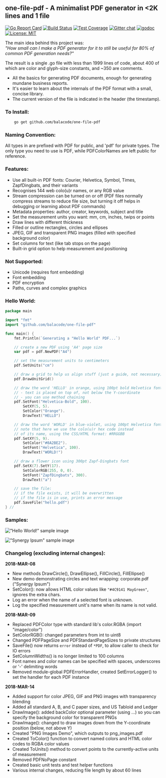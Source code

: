 ## one-file-pdf - A minimalist PDF generator in &lt;2K lines and 1 file
[![Go Report Card](https://goreportcard.com/badge/github.com/balacode/one-file-pdf)](https://goreportcard.com/report/github.com/balacode/one-file-pdf)
[![Build Status](https://travis-ci.org/balacode/one-file-pdf.svg?branch=master)](https://travis-ci.org/balacode/one-file-pdf)
[![Test Coverage](https://coveralls.io/repos/github/balacode/one-file-pdf/badge.svg?branch=master)](https://coveralls.io/github/balacode/one-file-pdf?branch=master)
[![Gitter chat](https://badges.gitter.im/balacode/one-file-pdf.png)](https://gitter.im/balacode/one-file-pdf)
[![godoc](https://godoc.org/github.com/balacode/one-file-pdf?status.svg)](https://godoc.org/github.com/balacode/one-file-pdf)
[![License: MIT](https://img.shields.io/badge/License-MIT-blue.svg)](https://opensource.org/licenses/MIT)  

The main idea behind this project was:  
*"How small can I make a PDF generator for it to still be useful for 80% of common PDF generation needs?"*

The result is a single .go file with less than 1999 lines of code, about 400 of which are color and glyph-size constants, and ~350 are comments.

- All the basics for generating PDF documents, enough for generating mundane business reports.
- It's easier to learn about the internals of the PDF format with a small, concise library.
- The current version of the file is indicated in the header (the timestamp).

### To Install:  

```bash
    go get github.com/balacode/one-file-pdf
```

### Naming Convention:  
All types in are prefixed with PDF for public, and 'pdf' for private types.
The only type you need to use is PDF, while PDFColorNames are left public for reference.

### Features:  
- Use all built-in PDF fonts: Courier, Helvetica, Symbol, Times, ZapfDingbats, and their variants
- Recognises 144 web colo(u)r names, or any RGB value
- Stream compression can be turned on or off (PDF files normally compress streams to reduce file size, but turning it off helps in debugging or learning about PDF commands)
- Metadata properties: author, creator, keywords, subject and title
- Set the measurement units you want: mm, cm, inches, twips or points
- Draw lines with different thickness
- Filled or outline rectangles, circles and ellipses
- JPEG, GIF and transparent PNG images (filled with specified background color)
- Set columns for text (like tab stops on the page)
- Built-in grid option to help measurement and positioning

### Not Supported:  
- Unicode (requires font embedding)
- Font embedding
- PDF encryption
- Paths, curves and complex graphics

### Hello World:  

```go
package main 

import "fmt"
import "github.com/balacode/one-file-pdf"

func main() {
	fmt.Println(`Generating a "Hello World" PDF...`)

	// create a new PDF using 'A4' page size
	var pdf = pdf.NewPDF("A4")

	// set the measurement units to centimeters
	pdf.SetUnits("cm")

	// draw a grid to help us align stuff (just a guide, not necessary)
	pdf.DrawUnitGrid()

	// draw the word 'HELLO' in orange, using 100pt bold Helvetica font
	// - text is placed on top of, not below the Y-coordinate
	// - you can use method chaining
	pdf.SetFont("Helvetica-Bold", 100).
		SetXY(5, 5).
		SetColor("Orange").
		DrawText("HELLO")

	// draw the word 'WORLD' in blue-violet, using 100pt Helvetica font
	// note that here we use the colo(u)r hex code instead
	// of its name, using the CSS/HTML format: #RRGGBB
	pdf.SetXY(5, 9).
		SetColor("#8A2BE2").
		SetFont("Helvetica", 100).
		DrawText("WORLD!")

	// draw a flower icon using 300pt Zapf-Dingbats font
	pdf.SetX(7).SetY(17).
		SetColorRGB(255, 0, 0).
		SetFont("ZapfDingbats", 300).
		DrawText("a")

	// save the file:
	// if the file exists, it will be overwritten
	// if the file is in use, prints an error message
	pdf.SaveFile("hello.pdf")
} //                                                                        main
```

### Samples:

!["Hello World!" sample image](demo/samples/hello.png)  

!["Synergy Ipsum" sample image](demo/samples/corporate.png)  

### Changelog (excluding internal changes):

**2018-MAR-08**
- New methods DrawCircle(), DrawEllipse(), FillCircle(), FillEllipse()
- New demo demonstrating circles and text wrapping: corporate.pdf ("Synergy Ipsum")
- SetColor(): now allows HTML color values like `"#4C9141 MayGreen"`, ignores the extra chars.
- Log an error when the name of a selected font is unknown.
- Log the specified measurement unit's name when its name is not valid.

**2018-MAR-09**
- Replaced PDFColor type with standard lib's color.RGBA (import "image/color")
- SetColorRGB(): changed parameters from int to uint8
- Changed PDFPageSize and PDFStandardPageSizes to private structures
- SaveFile() now returns `error` instead of `*PDF`, to allow caller to check for IO errors
- SetColumnWidths() is no longer limited to 100 columns
- Font names and color names can be specified with spaces, underscores or '-' delimiting words
- Removed module-global PDFErrorHandler, created SetErrorLogger() to set the handler for each PDF instance

**2018-MAR-14**
- Added support for color JPEG, GIF and PNG images with transparency blending
- Added all standard A, B, and C paper sizes, and US Tabloid and Ledger
- DrawImage(): added backColor optional parameter (using ...) so you can specify the background color for transparent PNGs
- DrawImage(): changed to draw images down from the Y-coordinate position (below, not above Y)
- Created "PNG Images Demo", which outputs to png_images.pdf
- Created ToColor() function to convert named colors and HTML color codes to RGBA color values
- Created ToUnits() method to convert points to the currently-active units of measurement
- Removed PDFNoPage constant
- Created basic unit tests and test helper functions
- Various internal changes, reducing file length by about 60 lines
